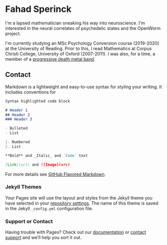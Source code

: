 # Fahad Sperinck

I'm a lapsed mathematician sneaking his way into neuroscience. I'm interested in the neural correlates of psychedelic states and the OpenWorm project.

I'm currently studying an MSc Psychology Conversion course (2019-2020) at the University of Reading. Prior to this, I read Mathematics at Corpus Christi College, University of Oxford (2007-2011). I was also, for a time, a member of a [progressive death metal band](https://www.google.co.uk/search?q=ageless+oblivion).

## Contact

Markdown is a lightweight and easy-to-use syntax for styling your writing. It includes conventions for

```markdown
Syntax highlighted code block

# Header 1
## Header 2
### Header 3

- Bulleted
- List

1. Numbered
2. List

**Bold** and _Italic_ and `Code` text

[Link](url) and ![Image](src)
```

For more details see [GitHub Flavored Markdown](https://guides.github.com/features/mastering-markdown/).

### Jekyll Themes

Your Pages site will use the layout and styles from the Jekyll theme you have selected in your [repository settings](https://github.com/sperinck/sperinck.github.io/settings). The name of this theme is saved in the Jekyll `_config.yml` configuration file.

### Support or Contact

Having trouble with Pages? Check out our [documentation](https://help.github.com/categories/github-pages-basics/) or [contact support](https://github.com/contact) and we’ll help you sort it out.

